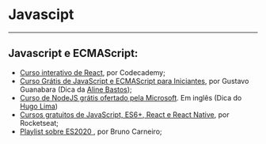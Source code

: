 # Javascipt

---

## Javascript e ECMAScript:

  - [Curso interativo de React](https://www.codecademy.com/learn/react-101), por Codecademy;
  - [Curso Grátis de JavaScript e ECMAScript para Iniciantes](https://www.youtube.com/playlist?list=PLHz_AreHm4dlsK3Nr9GVvXCbpQyHQl1o1), por Gustavo Guanabara (Dica da [Aline Bastos](https://www.twitter.com/alinebastos));
  - [Curso de NodeJS grátis ofertado pela Microsoft](https://docs.microsoft.com/en-us/learn/paths/build-javascript-applications-nodejs/?WT.mc_id=nodepath-devto-gllemos). Em inglês (Dica do [Hugo Lima](https://github.com/hugolima03))
  - [Cursos gratuitos de JavaScript, ES6+, React e React Native](https://skylab.rocketseat.com.br/), por Rocketseat;
  - [Playlist sobre ES2020 ](https://www.youtube.com/watch?v=hNrSGqA3XDI&list=PLe7tlyCjYZNMM-0cahAGcZNIeD1VuZoh9&ab_channel=TautornTech), por Bruno Carneiro;